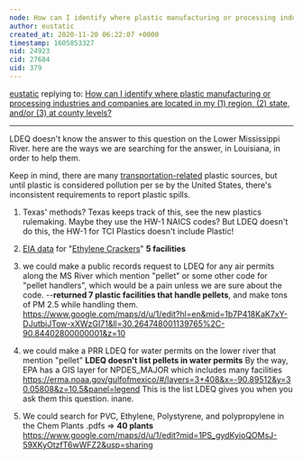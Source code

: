 ```yaml
---
node: How can I identify where plastic manufacturing or processing industries and companies are located in my (1) region, (2) state, and/or (3) at county levels?
author: eustatic
created_at: 2020-11-20 06:22:07 +0000
timestamp: 1605853327
nid: 24923
cid: 27684
uid: 379
---
```




[eustatic](../profile/eustatic) replying to: [How can I identify where plastic manufacturing or processing industries and companies are located in my (1) region, (2) state, and/or (3) at county levels?](../notes/amocorro/11-04-2020/how-can-i-identify-where-plastic-manufacturing-or-processing-industries-and-companies-are-located-in-my-1-region-2-state-and-or-3-county-levels)

----
LDEQ doesn't know the answer to this question on the Lower Mississippi River.  here are the ways we are searching for the answer, in Louisiana, in order to help them.

Keep in mind, there are many [transportation-related](https://publiclab.org/notes/eustatic/09-09-2021/post-ida-nurdle-spill-from-plastic-rail-car-derailment-lessons-from-raceland?_=1636419550#) plastic sources, but until plastic is considered pollution per se by the United States, there's inconsistent requirements to report plastic spills. 

1) Texas' methods?  Texas keeps track of this, see the new plastics rulemaking.  Maybe they use the HW-1 NAICS codes?  But LDEQ doesn't do this, the HW-1 for TCI Plastics doesn't include Plastic!

2) [EIA data](https://www.eia.gov/state/maps.php) for "[Ethylene Crackers](https://www.google.com/maps/d/u/1/edit?mid=1PS_gydKyioQOMsJ-59XKyOtzfT6wWFZ2&usp=sharing)"
**5 facilities**

3) we could make a public records request to LDEQ for any air permits along the MS River which mention "pellet" or some other code for "pellet handlers", which would be a pain unless we are sure about the code. 
--**returned 7 plastic facilities that handle pellets**, and make tons of PM 2.5 while handling them. 
https://www.google.com/maps/d/u/1/edit?hl=en&mid=1b7P418KaK7xY-DJutbiJTow-xXWzGI71&ll=30.264748001139765%2C-90.84402800000001&z=10

4) we could make a PRR LDEQ for water permits on the lower river that mention "pellet"
**LDEQ doesn't list pellets in water permits**
By the way, EPA has a GIS layer for NPDES_MAJOR which includes many facilities
https://erma.noaa.gov/gulfofmexico/#/layers=3+408&x=-90.89512&y=30.05808&z=10.5&panel=legend
This is the list LDEQ gives you when you ask them this question.  inane.

5) We could  search for PVC, Ethylene, Polystyrene, and polypropylene in the Chem Plants .pdfs  => **40 plants**
https://www.google.com/maps/d/u/1/edit?mid=1PS_gydKyioQOMsJ-59XKyOtzfT6wWFZ2&usp=sharing